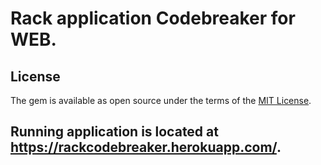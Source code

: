 # Rack application Codebreaker for WEB.

## License

The gem is available as open source under the terms of the [MIT License](https://opensource.org/licenses/MIT).

## Running application is located at https://rackcodebreaker.herokuapp.com/.
